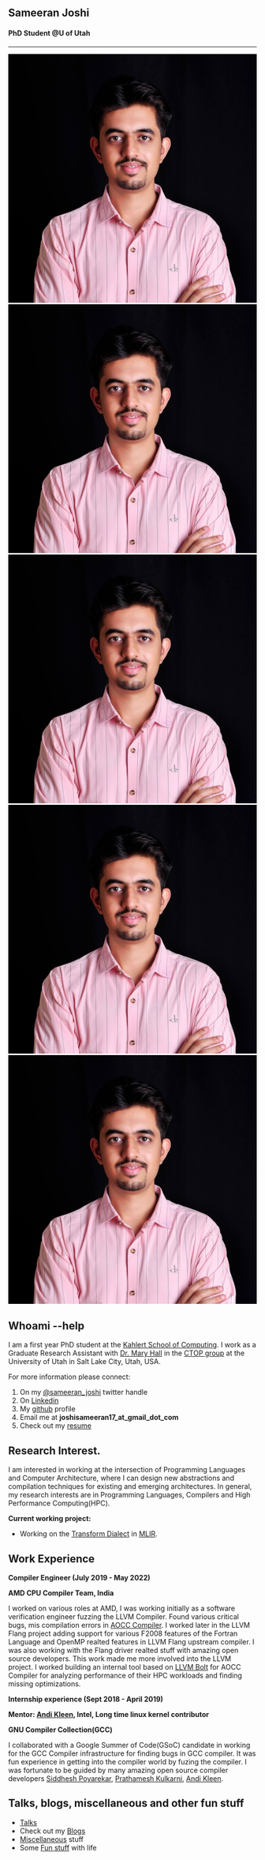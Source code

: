 ## **Sameeran Joshi**
#### **PhD Student @U of Utah**

---
![This is profile pic](/joshi%2001.jpg)
![This is profile pic](/joshi%2001.jpg)
![This is profile pic](/joshi%2001.jpg)
![This is profile pic](/joshi%2001.jpg)
![This is profile pic](/joshi%2001.jpg)

## **Whoami --help**

I am a first year PhD student at the [Kahlert School of Computing](https://www.cs.utah.edu/). I work as a Graduate Research Assistant with [Dr. Mary Hall](https://www.cs.utah.edu/~mhall/) in the [CTOP group](http://ctop.cs.utah.edu/ctop/) at the University of Utah in Salt Lake City, Utah, USA.

For more information please connect:
1. On my [@sameeran_joshi](https://twitter.com/sameeran_joshi) twitter handle
2. On [Linkedin](https://www.linkedin.com/in/sameeran-joshi-b8b1b9144)
3. My [github](https://github.com/Sameeranjoshi) profile 
4. Email me at **joshisameeran17_at_gmail_dot_com**
5. Check out my [resume](/sameeran_joshi_plain_text.pdf)

## Research Interest.

I am interested in working at the intersection of Programming Languages and Computer Architecture, where I can design new abstractions and compilation techniques for existing and emerging architectures. In general, my research interests are in Programming Languages, Compilers and High Performance Computing(HPC).

**Current working project:**
- Working on the [Transform Dialect](https://mlir.llvm.org/docs/Dialects/Transform/) in [MLIR](https://mlir.llvm.org/).

## Work Experience

**Compiler Engineer (July 2019 - May 2022)**

**AMD CPU Compiler Team, India**

I worked on various roles at AMD, I was working initially as a software verification engineer fuzzing the LLVM Compiler. Found various critical bugs, mis compilation errors in [AOCC Compiler](https://developer.amd.com/amd-aocc/). I worked later in the LLVM Flang project adding support for various F2008 features of the Fortran Language and OpenMP realted features in LLVM Flang upstream compiler. I was also working with the Flang driver realted stuff with amazing open source developers. This work made me more involved into the LLVM project. I worked building an internal tool based on [LLVM Bolt](https://research.facebook.com/publications/bolt-a-practical-binary-optimizer-for-data-centers-and-beyond/) for AOCC Compiler for analyzing performance of their HPC workloads and finding missing optimizations.


**Internship experience (Sept 2018 - April 2019)**

**Mentor: **[Andi Kleen](https://www.halobates.de/), Intel**, Long time linux kernel contributor**

**GNU Compiler Collection(GCC)**

I collaborated with a Google Summer of Code(GSoC) candidate in working for the GCC Compiler infrastructure for finding bugs in GCC compiler.
It was fun experience in getting into the compiler world by fuzing the compiler. I was fortunate to be guided by many amazing open source compiler developers [Siddhesh Poyarekar](https://siddhesh.in/pages/about-me.html), [Prathamesh Kulkarni](), [Andi Kleen](https://www.halobates.de/). 


## Talks, blogs, miscellaneous and other fun stuff

- [Talks](/talks.md)
- Check out my [Blogs](/blog.md)
- [Miscellaneous](/miscellaneous.md) stuff
- Some [Fun stuff](/fun_stuff.md) with life 